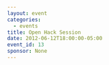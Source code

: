 ```yaml
---
layout: event
categories: 
  - events
title: Open Hack Session
date: 2012-06-12T18:00:00-05:00
event_id: 13
sponsor: None
---
```



